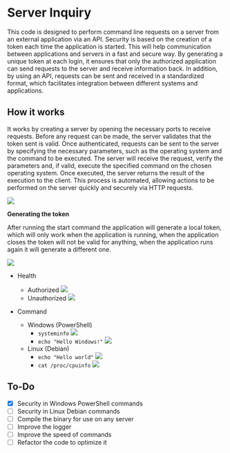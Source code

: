 # Server Inquiry

This code is designed to perform command line requests on a server from an external application via an API. Security is based on the creation of a token each time the application is started. This will help communication between applications and servers in a fast and secure way. By generating a unique token at each login, it ensures that only the authorized application can send requests to the server and receive information back. In addition, by using an API, requests can be sent and received in a standardized format, which facilitates integration between different systems and applications.

## How it works

It works by creating a server by opening the necessary ports to receive requests. Before any request can be made, the server validates that the token sent is valid. Once authenticated, requests can be sent to the server by specifying the necessary parameters, such as the operating system and the command to be executed. The server will receive the request, verify the parameters and, if valid, execute the specified command on the chosen operating system. Once executed, the server returns the result of the execution to the client. This process is automated, allowing actions to be performed on the server quickly and securely via HTTP requests.

![](http://imgfz.com/i/43myVQC.jpeg)

**Generating the token**

After running the start command the application will generate a local token, which will only work when the application is running, when the application closes the token will not be valid for anything, when the application runs again it will generate a different one.

![](https://media.discordapp.net/attachments/1052025865803939880/1064676411639603220/image.png?width=1020&height=52)

 - Health
   - Authorized 
      ![](https://media.discordapp.net/attachments/1052025865803939880/1064676912510804030/image.png)
   - Unauthorized
      ![](https://media.discordapp.net/attachments/1052025865803939880/1064677229440806932/image.png)

 - Command
   - Windows (PowerShell)
     - `systeminfo`
       ![](https://media.discordapp.net/attachments/1052025865803939880/1064678216398278776/image.png?width=940&height=480)
     - `echo "Hello Windows!"`
       ![](https://media.discordapp.net/attachments/1052025865803939880/1064678336749637713/image.png?width=1020&height=215)
   - Linux (Debian)
       - `echo "Hello world"`
         ![](https://media.discordapp.net/attachments/1052025865803939880/1064684930346516559/image.png?width=1020&height=219)
       - `cat /proc/cpuinfo`
         ![](https://media.discordapp.net/attachments/1052025865803939880/1064685542903652433/image.png?width=922&height=480)

## To-Do

- [x] Security in Windows PowerShell commands
- [ ] Security in Linux Debian commands
- [ ] Compile the binary for use on any server
- [ ] Improve the logger
- [ ] Improve the speed of commands
- [ ] Refactor the code to optimize it